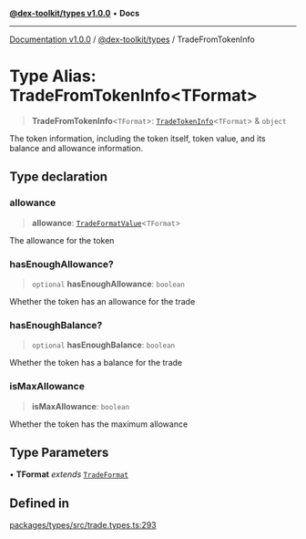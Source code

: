 [**@dex-toolkit/types v1.0.0**](../README.md) • **Docs**

***

[Documentation v1.0.0](../../../packages.md) / [@dex-toolkit/types](../README.md) / TradeFromTokenInfo

# Type Alias: TradeFromTokenInfo\<TFormat\>

> **TradeFromTokenInfo**\<`TFormat`\>: [`TradeTokenInfo`](TradeTokenInfo.md)\<`TFormat`\> & `object`

The token information, including the token itself, token value, and its balance and allowance information.

## Type declaration

### allowance

> **allowance**: [`TradeFormatValue`](TradeFormatValue.md)\<`TFormat`\>

The allowance for the token

### hasEnoughAllowance?

> `optional` **hasEnoughAllowance**: `boolean`

Whether the token has an allowance for the trade

### hasEnoughBalance?

> `optional` **hasEnoughBalance**: `boolean`

Whether the token has a balance for the trade

### isMaxAllowance

> **isMaxAllowance**: `boolean`

Whether the token has the maximum allowance

## Type Parameters

• **TFormat** *extends* [`TradeFormat`](TradeFormat.md)

## Defined in

[packages/types/src/trade.types.ts:293](https://github.com/niZmosis/dex-toolkit/blob/3d8b41b44787b30fbea5de3ab4737662ffb61bc8/packages/types/src/trade.types.ts#L293)
